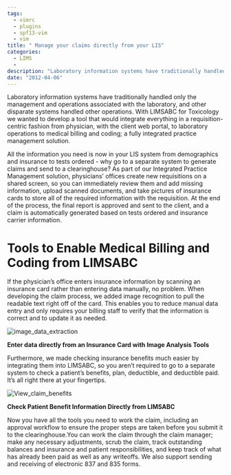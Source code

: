```yaml
---
tags:
  - vimrc
  - plugins
  - spf13-vim
  - vim
title: " Manage your claims directly from your LIS"
categories:
  - LIMS
  -
description: "Laboratory information systems have traditionally handled only the management and "
date: "2012-04-06"
---
```


Laboratory information systems have traditionally handled only the management and operations associated with the laboratory, and other disparate systems handled other operations. With LIMSABC for Toxicology we wanted to develop a tool that would integrate everything in a requisition-centric fashion from physician, with the client web portal, to laboratory operations to medical billing and coding; a fully integrated practice management solution.

All the information you need is now in your LIS system from demographics and insurance to tests ordered - why go to a separate system to generate claims and send to a clearinghouse? As part of our Integrated Practice Management solution, physicians’ offices create new requisitions on a shared screen, so you can immediately review them and add missing information, upload scanned documents, and take pictures of insurance cards to store all of the required information with the requisition. At the end of the process, the final report is approved and sent to the client, and a claim is automatically generated based on tests ordered and insurance carrier information.

# **Tools to Enable Medical Billing and Coding from LIMSABC**

If the physician’s office enters insurance information by scanning an insurance card rather than entering data manually, no problem. When developing the claim process, we added image recognition to pull the readable text right off of the card. This enables you to reduce manual data entry and only requires your billing staff to verify that the information is correct and to update it as needed.

![image_data_extraction](/assets/img/blog/image_data_extraction.png)

**Enter data directly from an Insurance Card with Image Analysis Tools**

Furthermore, we made checking insurance benefits much easier by integrating them into LIMSABC, so you aren’t required to go to a separate system to check a patient’s benefits, plan, deductible, and deductible paid. It’s all right there at your fingertips.

![View_claim_benefits](/assets/img/blog/View_claim_benefits.png)

**Check Patient Benefit Information Directly from LIMSABC**

Now you have all the tools you need to work the claim, including an approval workflow to ensure the proper steps are taken before you submit it to the clearinghouse.You can work the claim through the claim manager; make any necessary adjustments, scrub the claim, track outstanding balances and insurance and patient responsibilities, and keep track of what has already been paid as well as any writeoffs. We also support sending and receiving of electronic 837 and 835 forms.
